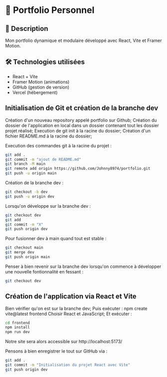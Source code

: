 # 🚀 Portfolio Personnel

## 🌟 Description
Mon portfolio dynamique et modulaire développé avec React, Vite et Framer Motion.

## 🛠️ Technologies utilisées
- React + Vite
- Framer Motion (animations)
- GitHub (gestion de version)
- Vercel (hébergement)

## Initialisation de Git et création de la branche dev
Création d'un nouveau repository appelé portfolio sur Github;
Création du dossier de l'application en local dans un dossier contenant tout les dossier projet réalisé;
Execution de git init à la racine du dossier; 
Création d'un fichier README.md à la racine du dossier;

Execution des commandes git à la racine du projet :

```sh
git add .
git commit -m "ajout de README.md"
git branch -M main
git remote add origin https://github.com/Johnny8974/portfolio.git
git push -u origin main 
```

Création de la branche dev : 

```sh
git checkout -b dev
git push -u origin dev
```

Lorsqu'on développe sur la branche dev :

```sh 
git checkout dev
git add
git commit -m "X"
git push origin dev
```

Pour fusionner dev à main quand tout est stable :

```sh
git checkout main
git merge dev
git push origin main
```

Penser à bien revenir sur la branche dev lorsqu'on commence à développer une nouvelle fontionnalité en fessant : 

```sh 
git checkout dev
```
## Création de l'application via React et Vite

Bien vérifier qu'on est sur la branche dev;
Puis exécuter : npm create vite@latest frontend
Choisir React et JavaScript;
Et exécuter :

```sh
cd frontend 
npm install
npm run dev
```

Notre site sera alors accessible sur http://localhost:5173/ 

Pensons à bien enregistrer le tout sur GitHub via :

```sh 
git add .
git commit -m "Initialisation du projet React avec Vite"
git push origin dev
```

